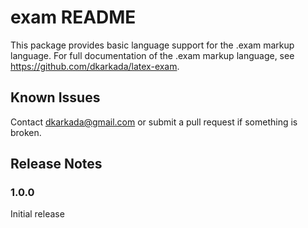 # exam README

This package provides basic language support for the .exam markup language. For full documentation of the .exam markup language, see https://github.com/dkarkada/latex-exam.

## Known Issues

Contact dkarkada@gmail.com or submit a pull request if something is broken.

## Release Notes

### 1.0.0

Initial release
